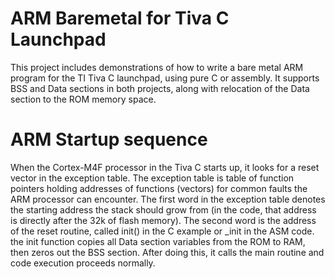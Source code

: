 # ARM Baremetal for Tiva C Launchpad
This project includes demonstrations of how to write a bare metal ARM program for the TI Tiva C launchpad, using pure C or assembly. It supports BSS and Data sections in both projects, along with relocation of the Data section to the ROM memory space.

# ARM Startup sequence
When the Cortex-M4F processor in the Tiva C starts up, it looks for a reset vector in the exception table. The exception table is table of function pointers holding addresses of functions (vectors) for common faults the ARM processor can encounter. The first word in the exception table denotes the starting address the stack should grow from (in the code, that address is directly after the 32k of flash memory). The second word is the address of the reset routine, called init() in the C example or _init in the ASM code. the init function copies all Data section variables from the ROM to RAM, then zeros out the BSS section. After doing this, it calls the main routine and code execution proceeds normally.